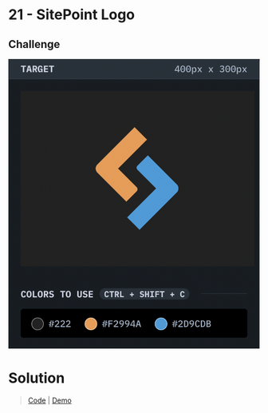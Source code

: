 # 21 - SitePoint Logo

## Challenge

![Overlap](./sitepoint-logo.png)

# Solution

> [Code](https://github.com/npranto/cssbattle/tree/main/battle-3/sitepoint-logo/index.html) |
> [Demo](https://cssbattle.pages.dev/battle-3/sitepoint-logo/)
